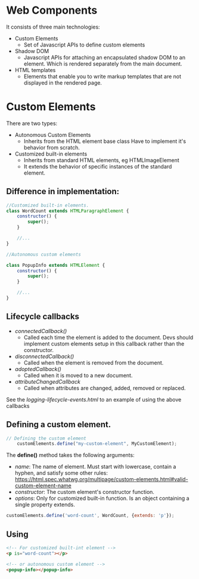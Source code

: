 # Web Components

It consists of three main technologies:

- Custom Elements
    - Set of Javascript APIs to define custom elements
- Shadow DOM
    - Javascript APIs for attaching an encapsulated shadow DOM to an element. Which is rendered separately from the main document.
- HTML templates
    - Elements that enable you to write markup templates that are not displayed in the rendered page.


# Custom Elements

There are two types:

- Autonomous Custom Elements
    - Inherits from the HTML element base class
    Have to implement it's behavior from scratch.
- Customized built-in elements
    - Inherits from standard HTML elements, eg HTMLImageElement
    - It extends the behavior of specific instances of the standard element.

## Difference in implementation:

```javascript
//Customized built-in elements.
class WordCount extends HTMLParagraphElement {
    constructor() {
        super();
    }

    //...
}
```

```javascript
//Autonomous custom elements

class PopupInfo extends HTMLElement {
    constructor() {
        super();
    }

    //...
}
```

## Lifecycle callbacks

- *connectedCallback()*
    - Called each time the element is added to the document.
    Devs should implement custom elements setup in this callback rather than the constructor.
- *disconnectedCallback()*
    - Called when the element is removed from the document.
- *adoptedCallback()*
    - Called when it is moved to a new document.
- *attributeChangedCallback*
    - Called when attributes are changed, added, removed or replaced.

See the _logging-lifecycle-events.html_ to an example of using the above callbacks

## Defining a custom element.

```javascript
// Defining the custom element
    customElements.define("my-custom-element", MyCustomElement);
```
The **define()** method takes the following arguments:

- *name*: The name of element. Must start with lowercase, contain a hyphen, and satisfy some other rules: https://html.spec.whatwg.org/multipage/custom-elements.html#valid-custom-element-name
- *constructor*: The custom element's constructor function.
- *options*: Only for customized built-in function. Is an object containing a single property extends. 
```javascript
customElements.define('word-count', WordCount, {extends: 'p'});
```

## Using
```html
<!-- For customized built-int element -->
<p is="word-count"></p>

<!-- or autonomous custom element -->
<popup-info></popup-info>
```